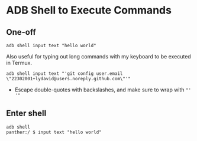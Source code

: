 
# ADB Shell to Execute Commands

## One-off
```shell
adb shell input text "hello world"
```

Also useful for typing out long commands with my keyboard to be executed in Termux.
```shell
adb shell input text "'git config user.email \"22302001+lydavid@users.noreply.github.com\"'"
```
- Escape double-quotes with backslashes, and make sure to wrap with `"' '"`

## Enter shell
```shell
adb shell
panther:/ $ input text "hello world"
```
